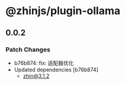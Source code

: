 # @zhinjs/plugin-ollama

## 0.0.2

### Patch Changes

- b76b874: fix: 适配器优化
- Updated dependencies [b76b874]
  - zhin@3.1.2
